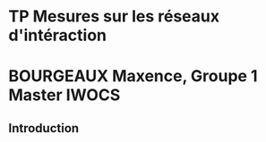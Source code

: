 # TP Mesures sur les réseaux d'intéraction

# BOURGEAUX Maxence, Groupe 1 Master IWOCS

## Introduction